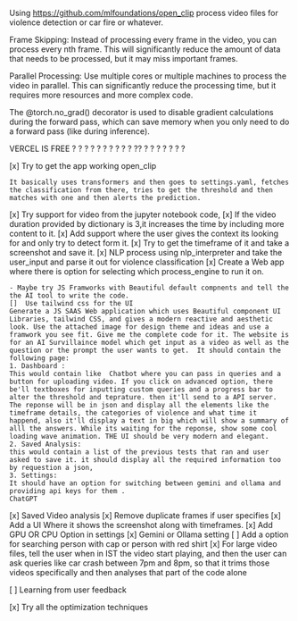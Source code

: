 Using https://github.com/mlfoundations/open_clip process video files for violence detection or car fire or whatever. 


Frame Skipping: Instead of processing every frame in the video, you can process every nth frame. This will significantly reduce the amount of data that needs to be processed, but it may miss important frames.

Parallel Processing: Use multiple cores or multiple machines to process the video in parallel. This can significantly reduce the processing time, but it requires more resources and more complex code.

The @torch.no_grad() decorator is used to disable gradient calculations during the forward pass, which can save memory when you only need to do a forward pass (like during inference).


VERCEL IS FREE ? ? ? ? ? ? ? ? ? ?  ?? ? ? ? ? ? ? ?

[x] Try to get the app working open_clip
	
	It basically uses transformers and then goes to settings.yaml, fetches the classification from there, tries to get the threshold and then matches with one and then alerts the prediction.

[x] Try support for video from the jupyter notebook code,
[x] If the video duration provided by dictionary is 3,it increases the time by including more content to it.
[x] Add support where the user gives the context its looking for and only try to detect form it.
[x] Try to get the timeframe of it and take a screenshot and save it. 
[x] NLP process using nlp_interpreter and take the user_input and parse it out for violence classification
[x] Create a Web app where there is option for selecting which process_engine to run it on.
	
	- Maybe try JS Framworks with Beautiful default compnents and tell the the AI tool to write the code.
	[] 	Use tailwind css for the UI
	Generate a JS SAAS Web application which uses Beautiful component UI Libraries, tailwind CSS, and gives a modern reactive and aesthetic look. Use the attached image for design theme and ideas and use a framwork you see fit. Give me the complete code for it. The website is for an AI Survillaince model which get input as a video as well as the question or the prompt the user wants to get.  It should contain the following page:
	1. Dashboard :
	This would contain like  Chatbot where you can pass in queries and a button for uploading video. If you click on advanced option, there be'll textboxes for inputting custom queries and a progress bar to alter the threshold and teprature. then it'll send to a API server. The reponse will be in json and display all the elements like the timeframe details, the categories of violence and what time it happend, also it'll display a text in big which will show a summary of alll the answers. While its waiting for the reponse, show some cool loading wave animation. THE UI should be very modern and elegant. 
	2. Saved Analysis:
	this would contain a list of the previous tests that ran and user asked to save it. it should display all the required information too by requestion a json,
	3. Settings:
	It should have an option for switching between gemini and ollama and providing api keys for them . 
	ChatGPT
[x] Saved Video analysis
[x] Remove duplicate frames if user specifies
[x] Add a UI Where it shows the screenshot along with timeframes.
[x] Add GPU OR CPU Option in settings
[x] Gemini or Ollama setting
[ ] Add a option for searching person with cap or person with red shirt
[x] For large video files, tell the user when in IST the video start playing, and then the user can ask queries like car crash between 7pm and 8pm, so that it trims those videos specifically and then analyses that part of the code alone 

[ ] Learning from user feedback

[x] Try all the optimization techniques 
